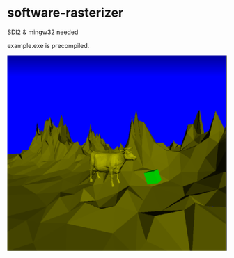 # software-rasterizer
SDl2 & mingw32 needed

example.exe is precompiled.

![alt text](image.png?raw=true)
